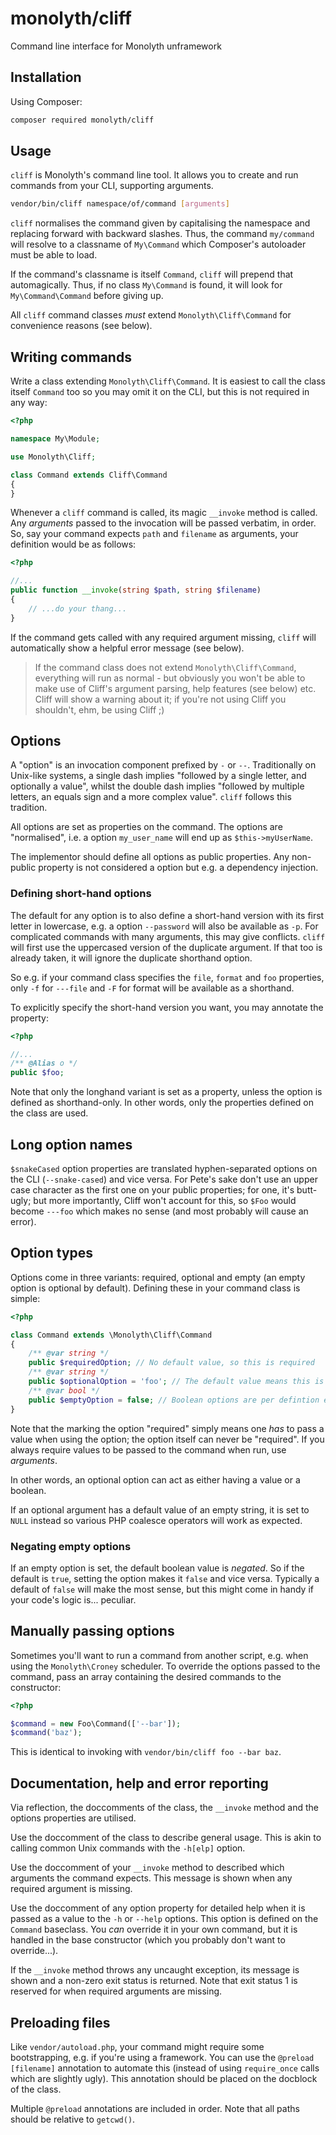 # monolyth/cliff
Command line interface for Monolyth unframework

## Installation
Using Composer:

```sh
composer required monolyth/cliff
```

## Usage
`cliff` is Monolyth's command line tool. It allows you to create and run
commands from your CLI, supporting arguments.

```sh
vendor/bin/cliff namespace/of/command [arguments]
```

`cliff` normalises the command given by capitalising the namespace and replacing
forward with backward slashes. Thus, the command `my/command` will resolve to a
classname of `My\Command` which Composer's autoloader must be able to load.

If the command's classname is itself `Command`, `cliff` will prepend that
automagically. Thus, if no class `My\Command` is found, it will look for
`My\Command\Command` before giving up.

All `cliff` command classes _must_ extend `Monolyth\Cliff\Command` for
convenience reasons (see below).

## Writing commands
Write a class extending `Monolyth\Cliff\Command`. It is easiest to call the
class itself `Command` too so you may omit it on the CLI, but this is not
required in any way:

```php
<?php

namespace My\Module;

use Monolyth\Cliff;

class Command extends Cliff\Command
{
}

```

Whenever a `cliff` command is called, its magic `__invoke` method is called. Any
_arguments_ passed to the invocation will be passed verbatim, in order. So, say
your command expects `path` and `filename` as arguments, your definition would
be as follows:

```php
<?php

//...
public function __invoke(string $path, string $filename)
{
    // ...do your thang...
}

```

If the command gets called with any required argument missing, `cliff` will
automatically show a helpful error message (see below).

> If the command class does not extend `Monolyth\Cliff\Command`, everything will
> run as normal - but obviously you won't be able to make use of Cliff's
> argument parsing, help features (see below) etc. Cliff will show a warning
> about it; if you're not using Cliff you shouldn't, ehm, be using Cliff ;)

## Options
A "option" is an invocation component prefixed by `-` or `--`. Traditionally on
Unix-like systems, a single dash implies "followed by a single letter, and
optionally a value", whilst the double dash implies "followed by multiple
letters, an equals sign and a more complex value". `cliff` follows this
tradition.

All options are set as properties on the command. The options are "normalised",
i.e. a option `my_user_name` will end up as `$this->myUserName`.

The implementor should define all options as public properties. Any non-public
property is not considered a option but e.g. a dependency injection.

### Defining short-hand options
The default for any option is to also define a short-hand version with its first
letter in lowercase, e.g. a option `--password` will also be available as `-p`.
For complicated commands with many arguments, this may give conflicts. `cliff`
will first use the uppercased version of the duplicate argument. If that too is
already taken, it will ignore the duplicate shorthand option.

So e.g. if your command class specifies the `file`, `format` and `foo`
properties, only `-f` for `---file` and `-F` for format will be available as a
shorthand.

To explicitly specify the short-hand version you want, you may annotate the
property:

```php
<?php

//...
/** @Alias o */
public $foo;
```

Note that only the longhand variant is set as a property, unless the option is
defined as shorthand-only. In other words, only the properties defined on the
class are used.

## Long option names
`$snakeCased` option properties are translated hyphen-separated options on the
CLI (`--snake-cased`) and vice versa. For Pete's sake don't use an upper case
character as the first one on your public properties; for one, it's butt-ugly;
but more importantly, Cliff won't account for this, so `$Foo` would become
`---foo` which makes no sense (and most probably will cause an error).

## Option types
Options come in three variants: required, optional and empty (an empty option is
optional by default). Defining these in your command class is simple:

```php
<?php

class Command extends \Monolyth\Cliff\Command
{
    /** @var string */
    public $requiredOption; // No default value, so this is required
    /** @var string */
    public $optionalOption = 'foo'; // The default value means this is optional
    /** @var bool */
    public $emptyOption = false; // Boolean options are per defintion empty
}

```

Note that the marking the option "required" simply means one _has_ to pass a
value when using the option; the option itself can never be "required". If you
always require values to be passed to the command when run, use _arguments_.

In other words, an optional option can act as either having a value or a
boolean.

If an optional argument has a default value of an empty string, it is set to
`NULL` instead so various PHP coalesce operators will work as expected.

### Negating empty options
If an empty option is set, the default boolean value is _negated_. So if the
default is `true`, setting the option makes it `false` and vice versa. Typically
a default of `false` will make the most sense, but this might come in handy if
your code's logic is... peculiar.

## Manually passing options
Sometimes you'll want to run a command from another script, e.g. when using the
`Monolyth\Croney` scheduler. To override the options passed to the command, pass
an array containing the desired commands to the constructor:

```php
<?php

$command = new Foo\Command(['--bar']);
$command('baz');

```

This is identical to invoking with `vendor/bin/cliff foo --bar baz`.

## Documentation, help and error reporting
Via reflection, the doccomments of the class, the `__invoke` method and the
options properties are utilised.

Use the doccomment of the class to describe general usage. This is akin to
calling common Unix commands with the `-h[elp]` option.

Use the doccomment of your `__invoke` method to described which arguments the
command expects. This message is shown when any required argument is missing.

Use the doccomment of any option property for detailed help when it is passed as
a value to the `-h` or `--help` options. This option is defined on the `Command`
baseclass. You _can_ override it in your own command, but it is handled in the
base constructor (which you probably don't want to override...).

If the `__invoke` method throws any uncaught exception, its message is shown
and a non-zero exit status is returned. Note that exit status 1 is reserved for
when required arguments are missing.

## Preloading files
Like `vendor/autoload.php`, your command might require some bootstrapping, e.g.
if you're using a framework. You can use the `@preload [filename]` annotation to
automate this (instead of using `require_once` calls which are slightly ugly).
This annotation should be placed on the docblock of the class.

Multiple `@preload` annotations are included in order. Note that all paths
should be relative to `getcwd()`.

